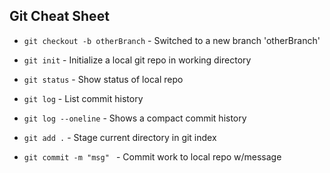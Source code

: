## Git Cheat Sheet

* `git checkout -b otherBranch` - Switched to a new branch 'otherBranch'

* `git init` - Initialize a local git repo in working directory
* `git status` - Show status of local repo
* `git log` - List commit history
* `git log --oneline` - Shows a compact commit history
* `git add .` - Stage current directory in git index
* `git commit -m "msg" ` - Commit work to local repo w/message
